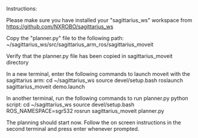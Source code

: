 Instructions:

Please make sure you have installed your "sagittarius_ws" workspace from https://github.com/NXROBO/sagittarius_ws

Copy the "planner.py" file to the following path: ~/sagittarius_ws/src/sagittarius_arm_ros/sagittarius_moveit

Verify that the planner.py file has been copied in sagittarius_moveit directory



In a new terminal, enter the following commands to launch moveit with the sagittarius arm: 
cd ~/sagittarius_ws
source devel/setup.bash
roslaunch sagittarius_moveit demo.launch


In another terminal, run the following commands to run planner.py python script:
cd ~/sagittarius_ws
source devel/setup.bash
ROS_NAMESPACE=sgr532 rosrun sagittarius_moveit planner.py


The planning should start now. Follow the on screen instructions in the second terminal and press enter whenever prompted.
